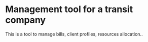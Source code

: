 # Management tool for a transit company
 This is a tool to manage bills, client profiles, resources allocation..
